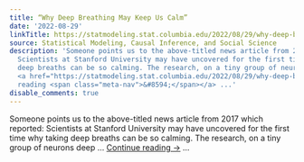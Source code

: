 ```yaml
---
title: “Why Deep Breathing May Keep Us Calm”
date: '2022-08-29'
linkTitle: https://statmodeling.stat.columbia.edu/2022/08/29/why-deep-breathing-may-keep-us-calm/
source: Statistical Modeling, Causal Inference, and Social Science
description: 'Someone points us to the above-titled news article from 2017 which reported:
  Scientists at Stanford University may have uncovered for the first time why taking
  deep breaths can be so calming. The research, on a tiny group of neurons deep &#8230;
  <a href="https://statmodeling.stat.columbia.edu/2022/08/29/why-deep-breathing-may-keep-us-calm/">Continue
  reading <span class="meta-nav">&#8594;</span></a> ...'
disable_comments: true
---
```

Someone points us to the above-titled news article from 2017 which reported: Scientists at Stanford University may have uncovered for the first time why taking deep breaths can be so calming. The research, on a tiny group of neurons deep &#8230; <a href="https://statmodeling.stat.columbia.edu/2022/08/29/why-deep-breathing-may-keep-us-calm/">Continue reading <span class="meta-nav">&#8594;</span></a> ...